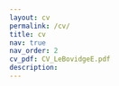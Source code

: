 ```yaml
---
layout: cv
permalink: /cv/
title: cv
nav: true
nav_order: 2
cv_pdf: CV_LeBovidgeE.pdf
description: 
---
```

